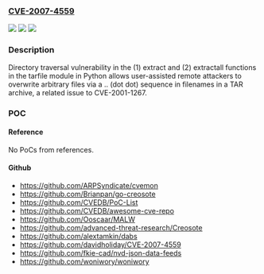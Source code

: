 ### [CVE-2007-4559](https://cve.mitre.org/cgi-bin/cvename.cgi?name=CVE-2007-4559)
![](https://img.shields.io/static/v1?label=Product&message=n%2Fa&color=blue)
![](https://img.shields.io/static/v1?label=Version&message=n%2Fa&color=blue)
![](https://img.shields.io/static/v1?label=Vulnerability&message=n%2Fa&color=brighgreen)

### Description

Directory traversal vulnerability in the (1) extract and (2) extractall functions in the tarfile module in Python allows user-assisted remote attackers to overwrite arbitrary files via a .. (dot dot) sequence in filenames in a TAR archive, a related issue to CVE-2001-1267.

### POC

#### Reference
No PoCs from references.

#### Github
- https://github.com/ARPSyndicate/cvemon
- https://github.com/Brianpan/go-creosote
- https://github.com/CVEDB/PoC-List
- https://github.com/CVEDB/awesome-cve-repo
- https://github.com/Ooscaar/MALW
- https://github.com/advanced-threat-research/Creosote
- https://github.com/alextamkin/dabs
- https://github.com/davidholiday/CVE-2007-4559
- https://github.com/fkie-cad/nvd-json-data-feeds
- https://github.com/woniwory/woniwory

